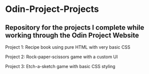# Odin-Project-Projects

## Repository for the projects I complete while working through the Odin Project Website

Project 1: Recipe book using pure HTML with very basic CSS

Project 2: Rock-paper-scissors game with a custom UI

Project 3: Etch-a-sketch game with basic CSS styling